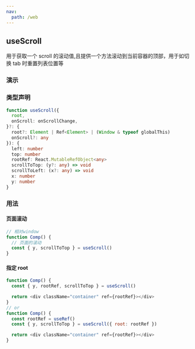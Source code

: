 ```yaml
---
nav:
  path: /web
---
```


## useScroll

用于获取一个 scroll 的滚动值,且提供一个方法滚动到当前容器的顶部，用于如切换 tab 时重置列表位置等

### 演示

<code src="./demo.tsx"></code>

### 类型声明

```typescript
function useScroll({
  root,
  onScroll: onScrollChange,
}?: {
  root?: Element | Ref<Element> | (Window & typeof globalThis)
  onScroll?: any
}): {
  left: number
  top: number
  rootRef: React.MutableRefObject<any>
  scrollToTop: (y?: any) => void
  scrollToLeft: (x?: any) => void
  x: number
  y: number
}
```

### 用法

#### 页面滚动

```javascript
// 相对window
function Comp() {
  // 页面的滚动
  const { y, scrollToTop } = useScroll()
}
```

#### 指定 root

```javascript
function Comp() {
  const { y, rootRef, scrollToTop } = useScroll()

  return <div className="container" ref={rootRef}></div>
}
// or
function Comp() {
  const rootRef = useRef()
  const { y, scrollToTop } = useScroll({ root: rootRef })

  return <div className="container" ref={rootRef}></div>
}
```
